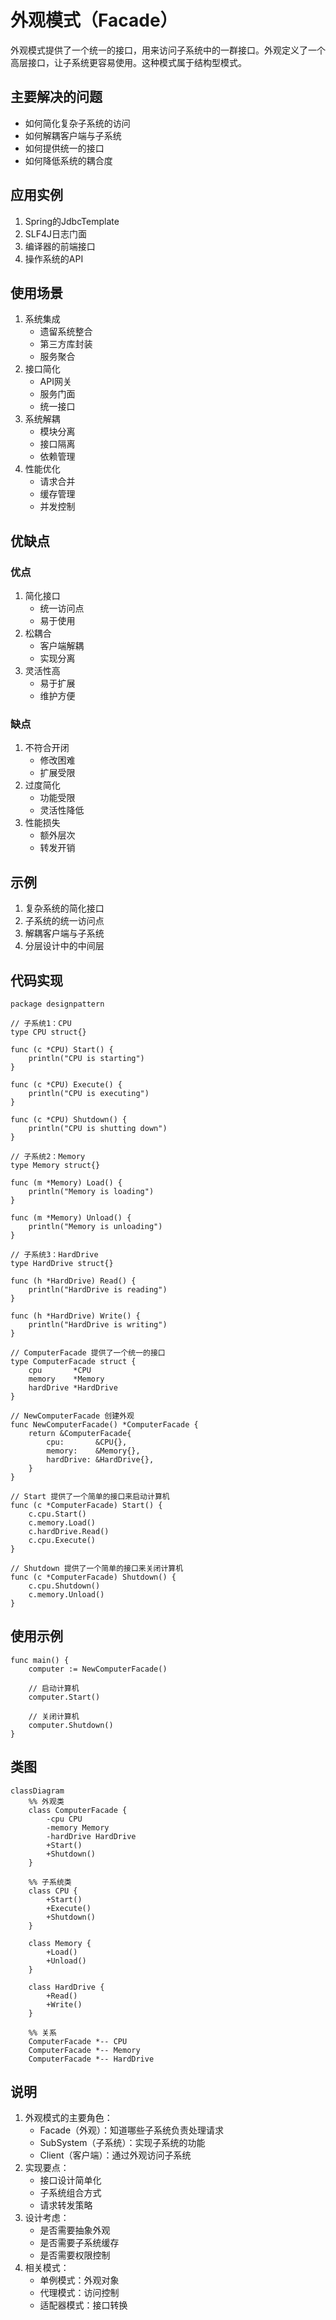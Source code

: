 # 外观模式（Facade）
外观模式提供了一个统一的接口，用来访问子系统中的一群接口。外观定义了一个高层接口，让子系统更容易使用。这种模式属于结构型模式。

## 主要解决的问题
- 如何简化复杂子系统的访问
- 如何解耦客户端与子系统
- 如何提供统一的接口
- 如何降低系统的耦合度

## 应用实例
1. Spring的JdbcTemplate
2. SLF4J日志门面
3. 编译器的前端接口
4. 操作系统的API

## 使用场景
1. 系统集成
   - 遗留系统整合
   - 第三方库封装
   - 服务聚合
2. 接口简化
   - API网关
   - 服务门面
   - 统一接口
3. 系统解耦
   - 模块分离
   - 接口隔离
   - 依赖管理
4. 性能优化
   - 请求合并
   - 缓存管理
   - 并发控制

## 优缺点
### 优点
1. 简化接口
   - 统一访问点
   - 易于使用
2. 松耦合
   - 客户端解耦
   - 实现分离
3. 灵活性高
   - 易于扩展
   - 维护方便

### 缺点
1. 不符合开闭
   - 修改困难
   - 扩展受限
2. 过度简化
   - 功能受限
   - 灵活性降低
3. 性能损失
   - 额外层次
   - 转发开销

## 示例
1. 复杂系统的简化接口
2. 子系统的统一访问点
3. 解耦客户端与子系统
4. 分层设计中的中间层

## 代码实现

```golang
package designpattern

// 子系统1：CPU
type CPU struct{}

func (c *CPU) Start() {
    println("CPU is starting")
}

func (c *CPU) Execute() {
    println("CPU is executing")
}

func (c *CPU) Shutdown() {
    println("CPU is shutting down")
}

// 子系统2：Memory
type Memory struct{}

func (m *Memory) Load() {
    println("Memory is loading")
}

func (m *Memory) Unload() {
    println("Memory is unloading")
}

// 子系统3：HardDrive
type HardDrive struct{}

func (h *HardDrive) Read() {
    println("HardDrive is reading")
}

func (h *HardDrive) Write() {
    println("HardDrive is writing")
}

// ComputerFacade 提供了一个统一的接口
type ComputerFacade struct {
    cpu       *CPU
    memory    *Memory
    hardDrive *HardDrive
}

// NewComputerFacade 创建外观
func NewComputerFacade() *ComputerFacade {
    return &ComputerFacade{
        cpu:       &CPU{},
        memory:    &Memory{},
        hardDrive: &HardDrive{},
    }
}

// Start 提供了一个简单的接口来启动计算机
func (c *ComputerFacade) Start() {
    c.cpu.Start()
    c.memory.Load()
    c.hardDrive.Read()
    c.cpu.Execute()
}

// Shutdown 提供了一个简单的接口来关闭计算机
func (c *ComputerFacade) Shutdown() {
    c.cpu.Shutdown()
    c.memory.Unload()
}
```

## 使用示例

```golang
func main() {
    computer := NewComputerFacade()
    
    // 启动计算机
    computer.Start()
    
    // 关闭计算机
    computer.Shutdown()
}
```

## 类图
```mermaid
classDiagram
    %% 外观类
    class ComputerFacade {
        -cpu CPU
        -memory Memory
        -hardDrive HardDrive
        +Start()
        +Shutdown()
    }

    %% 子系统类
    class CPU {
        +Start()
        +Execute()
        +Shutdown()
    }

    class Memory {
        +Load()
        +Unload()
    }

    class HardDrive {
        +Read()
        +Write()
    }

    %% 关系
    ComputerFacade *-- CPU
    ComputerFacade *-- Memory
    ComputerFacade *-- HardDrive
```

## 说明
1. 外观模式的主要角色：
   - Facade（外观）：知道哪些子系统负责处理请求
   - SubSystem（子系统）：实现子系统的功能
   - Client（客户端）：通过外观访问子系统
2. 实现要点：
   - 接口设计简单化
   - 子系统组合方式
   - 请求转发策略
3. 设计考虑：
   - 是否需要抽象外观
   - 是否需要子系统缓存
   - 是否需要权限控制
4. 相关模式：
   - 单例模式：外观对象
   - 代理模式：访问控制
   - 适配器模式：接口转换